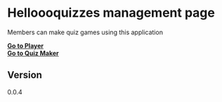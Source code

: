 # Helloooquizzes management page

Members can make quiz games using this application

<b>[Go to Player](http://helloooquizzes.com)</b>  
<b>[Go to Quiz Maker](https://dashboard.helloooquizzes.com)</b>

## Version

0.0.4
